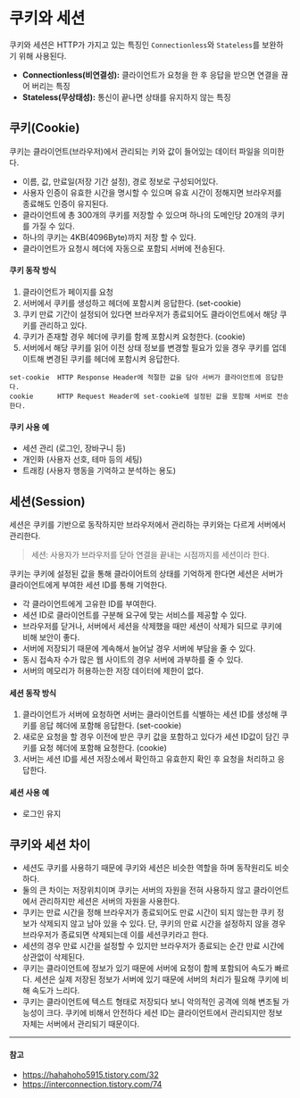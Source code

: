 # 쿠키와 세션

쿠키와 세션은 HTTP가 가지고 있는 특징인 `Connectionless`와 `Stateless`를 보완하기 위해 사용된다.

- **Connectionless(비연결성):** 클라이언트가 요청을 한 후 응답을 받으면 연결을 끊어 버리는 특징
- **Stateless(무상태성):** 통신이 끝나면 상태를 유지하지 않는 특징

## 쿠키(Cookie)

쿠키는 클라이언트(브라우저)에서 관리되는 키와 값이 들어있는 데이터 파일을 의미한다.

- 이름, 값, 만료일(저장 기간 설정), 경로 정보로 구성되어있다.
- 사용자 인증이 유효한 시간을 명시할 수 있으며 유효 시간이 정해지면 브라우저를 종료해도 인증이 유지된다.
- 클라이언트에 총 300개의 쿠키를 저장할 수 있으며 하나의 도메인당 20개의 쿠키를 가질 수 있다.
- 하나의 쿠키는 4KB(4096Byte)까지 저장 할 수 있다.
- 클라이언트가 요청시 헤더에 자동으로 포함되 서버에 전송된다.

#### 쿠키 동작 방식

1. 클라이언트가 페이지를 요청
2. 서버에서 쿠키를 생성하고 헤더에 포함시켜 응답한다. (set-cookie)
3. 쿠키 만료 기간이 설정되어 있다면 브라우저가 종료되어도 클라이언트에서 해당 쿠키를 관리하고 있다.
4. 쿠키가 존재할 경우 헤더에 쿠키를 함께 포함시켜 요청한다. (cookie)
5. 서버에서 해당 쿠키를 읽어 이전 상태 정보를 변경할 필요가 있을 경우 쿠키를 업데이트해 변경된 쿠키를 헤더에 포함시켜 응답한다.

```text
set-cookie  HTTP Response Header에 적절한 값을 담아 서버가 클라이언트에 응답한다.
cookie      HTTP Request Header에 set-cookie에 설정된 값을 포함해 서버로 전송한다.
```

#### 쿠키 사용 예

- 세션 관리 (로그인, 장바구니 등)
- 개인화 (사용자 선호, 테마 등의 세팅)
- 트래킹 (사용자 행동을 기억하고 분석하는 용도)

## 세션(Session)

세션은 쿠키를 기반으로 동작하지만 브라우저에서 관리하는 쿠키와는 다르게 서버에서 관리한다.

> 세션: 사용자가 브라우저를 닫아 연결을 끝내는 시점까지를 세션이라 한다.

쿠키는 쿠키에 설정된 값을 통해 클라이어트의 상태를 기억하게 한다면 세션은 서버가 클라이언트에게 부여한 세션 ID를 통해 기억한다.

- 각 클라이언트에게 고유한 ID를 부여한다.
- 세션 ID로 클라이언트를 구분해 요구에 맞는 서비스를 제공할 수 있다.
- 브라우저를 닫거나, 서버에서 세션을 삭제했을 때만 세션이 삭제가 되므로 쿠키에 비해 보안이 좋다.
- 서버에 저장되기 때문에 계속해서 늘어날 경우 서버에 부담을 줄 수 있다.
- 동시 접속자 수가 많은 웹 사이트의 경우 서버에 과부하를 줄 수 있다.
- 서버의 메모리가 허용하는한 저장 데이터에 제한이 없다.

#### 세션 동작 방식

1. 클라이언트가 서버에 요청하면 서버는 클라이언트를 식별하는 세션 ID를 생성해 쿠키를 응답 헤더에 포함해 응답한다. (set-cookie)
2. 새로운 요청을 할 경우 이전에 받은 쿠키 값을 포함하고 있다가 세션 ID값이 담긴 쿠키를 요청 헤더에 포함해 요청한다. (cookie)
3. 서버는 세션 ID를 세션 저장소에서 확인하고 유효한지 확인 후 요청을 처리하고 응답한다.

#### 셰션 사용 예

- 로그인 유지

## 쿠키와 세션 차이

- 세션도 쿠키를 사용하기 때문에 쿠키와 세션은 비슷한 역할을 하며 동작원리도 비슷하다.
- 둘의 큰 차이는 저장위치이며 쿠키는 서버의 자원을 전혀 사용하지 않고 클라이언트에서 관리하지만 세션은 서버의 자원을 사용한다.
- 쿠키는 만료 시간을 정해 브라우저가 종료되어도 만료 시간이 되지 않는한 쿠키 정보가 삭제되지 않고 남아 있을 수 있다. 단, 쿠키의 만료 시간을 설정하지 않을 경우 브라우저가 종료되면 삭제되는데 이를 세션쿠키라고 한다.
- 세션의 경우 만료 시간을 설정할 수 있지만 브라우저가 종료되는 순간 만료 시간에 상관없이 삭제된다.
- 쿠키는 클라이언트에 정보가 있기 때문에 서버에 요청이 함께 포함되어 속도가 빠르다. 세션은 실제 저장된 정보가 서버에 있기 때문에 서버의 처리가 필요해 쿠키에 비해 속도가 느리다.
- 쿠키는 클라이언트에 텍스트 형태로 저장되다 보니 악의적인 공격에 의해 변조될 가능성이 크다. 쿠키에 비해서 안전하다 세션 ID는 클라이언트에서 관리되지만 정보 자체는 서버에서 관리되기 때문이다.

---

#### 참고

- <https://hahahoho5915.tistory.com/32>
- <https://interconnection.tistory.com/74>
